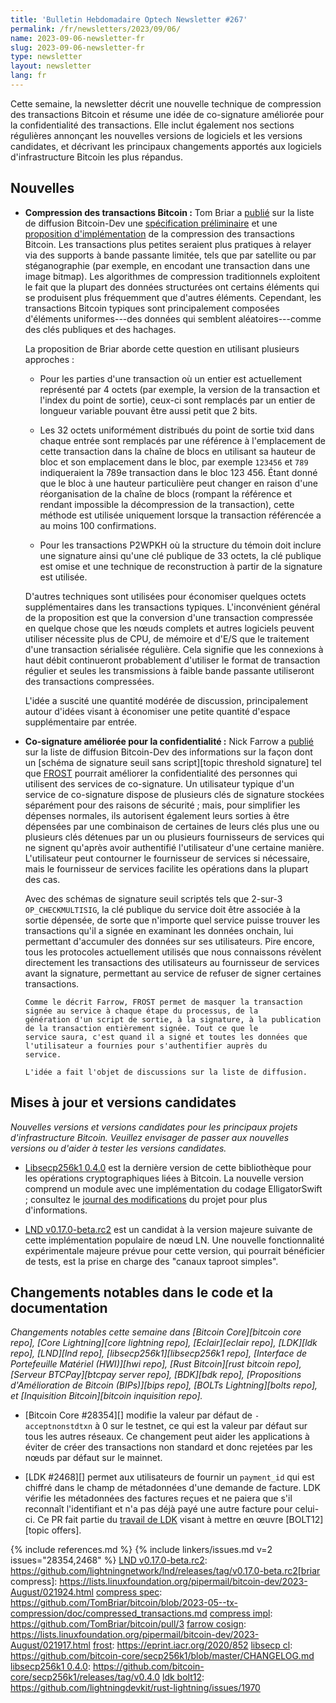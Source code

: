 ```yaml
---
title: 'Bulletin Hebdomadaire Optech Newsletter #267'
permalink: /fr/newsletters/2023/09/06/
name: 2023-09-06-newsletter-fr
slug: 2023-09-06-newsletter-fr
type: newsletter
layout: newsletter
lang: fr
---
```

Cette semaine, la newsletter décrit une nouvelle technique de compression des transactions Bitcoin et résume une idée de
co-signature améliorée pour la confidentialité des transactions. Elle inclut également nos sections régulières annonçant les
nouvelles versions de logiciels et les versions candidates, et décrivant les principaux changements apportés aux logiciels
d'infrastructure Bitcoin les plus répandus.

## Nouvelles

- **Compression des transactions Bitcoin :** Tom Briar a [publié][briar compress] sur la liste de diffusion Bitcoin-Dev une
  [spécification préliminaire][compress spec] et une [proposition d'implémentation][compress impl] de la compression des
  transactions Bitcoin. Les transactions plus petites seraient plus pratiques à relayer via des supports à bande passante limitée,
  tels que par satellite ou par stéganographie (par exemple, en encodant une transaction dans une image bitmap). Les algorithmes de
  compression traditionnels exploitent le fait que la plupart des données structurées ont certains éléments qui se produisent plus
  fréquemment que d'autres éléments. Cependant, les transactions Bitcoin typiques sont principalement composées d'éléments
  uniformes---des données qui semblent aléatoires---comme des clés publiques et des hachages.

     La proposition de Briar aborde cette question en utilisant plusieurs approches :

     - Pour les parties d'une transaction où un entier est actuellement représenté par 4 octets (par exemple, la version de la
       transaction et l'index du point de sortie), ceux-ci sont remplacés par un entier de longueur variable pouvant être aussi
       petit que 2 bits.

     - Les 32 octets uniformément distribués du point de sortie txid dans chaque entrée sont remplacés par une référence à
       l'emplacement de cette transaction dans la chaîne de blocs en utilisant sa hauteur de bloc et son emplacement dans le bloc,
       par exemple `123456` et `789` indiqueraient la 789e transaction dans le bloc 123 456. Étant donné que le bloc à une hauteur
       particulière peut changer en raison d'une réorganisation de la chaîne de blocs (rompant la référence et rendant impossible
       la décompression de la transaction), cette méthode est utilisée uniquement lorsque la transaction référencée a au moins
       100 confirmations.

     - Pour les transactions P2WPKH où la structure du témoin doit inclure une signature ainsi qu'une clé publique de 33 octets,
       la clé publique est omise et une technique de reconstruction à partir de la signature est utilisée.

     D'autres techniques sont utilisées pour économiser quelques octets supplémentaires dans les transactions typiques.
     L'inconvénient général de la proposition est que la conversion d'une transaction compressée en quelque chose que les nœuds
     complets et autres logiciels peuvent utiliser nécessite plus de CPU, de mémoire et d'E/S que le traitement d'une transaction
     sérialisée régulière. Cela signifie que les connexions à haut débit continueront probablement d'utiliser le format de
     transaction régulier et seules les transmissions à faible bande passante utiliseront des transactions compressées.

     L'idée a suscité une quantité modérée de discussion, principalement autour d'idées visant à économiser une petite quantité
     d'espace supplémentaire par entrée.

- **Co-signature améliorée pour la confidentialité :** Nick Farrow a [publié][farrow cosign] sur la liste de diffusion Bitcoin-Dev
  des informations sur la façon dont un [schéma de signature seuil sans script][topic threshold signature] tel que [FROST][]
  pourrait améliorer la confidentialité des personnes qui utilisent des services de co-signature. Un utilisateur typique d'un
  service de co-signature dispose de plusieurs clés de signature stockées séparément pour des raisons de sécurité ; mais, pour
  simplifier les dépenses normales, ils autorisent également leurs sorties à être dépensées par une combinaison de certaines de
  leurs clés plus une ou plusieurs clés détenues par un ou plusieurs fournisseurs de services qui ne signent qu'après avoir
  authentifié l'utilisateur d'une certaine manière. L'utilisateur peut contourner le fournisseur de services si nécessaire, mais
  le fournisseur de services facilite les opérations dans la plupart des cas.

     Avec des schémas de signature seuil scriptés tels que 2-sur-3 `OP_CHECKMULTISIG`, la clé publique du service doit être
     associée à la sortie dépensée, de sorte que n'importe quel service puisse trouver les transactions qu'il a signée en
     examinant les données onchain, lui permettant d'accumuler des données sur ses utilisateurs. Pire encore, tous les protocoles
     actuellement utilisés que nous connaissons révèlent directement les transactions des utilisateurs au fournisseur de services
     avant la signature, permettant au service de refuser de signer certaines transactions.

      Comme le décrit Farrow, FROST permet de masquer la transaction signée au service à chaque étape du processus, de la
      génération d'un script de sortie, à la signature, à la publication de la transaction entièrement signée. Tout ce que le
      service saura, c'est quand il a signé et toutes les données que l'utilisateur a fournies pour s'authentifier auprès du
      service.

      L'idée a fait l'objet de discussions sur la liste de diffusion.

## Mises à jour et versions candidates

*Nouvelles versions et versions candidates pour les principaux projets
d'infrastructure Bitcoin. Veuillez envisager de passer aux nouvelles
versions ou d'aider à tester les versions candidates.*

- [Libsecp256k1 0.4.0][] est la dernière version de cette bibliothèque pour les opérations cryptographiques liées à Bitcoin.
  La nouvelle version comprend un module avec une implémentation du codage ElligatorSwift ; consultez le [journal des
  modifications][libsecp cl] du projet pour plus d'informations.

- [LND v0.17.0-beta.rc2][] est un candidat à la version majeure suivante de cette implémentation populaire de nœud LN.
  Une nouvelle fonctionnalité expérimentale majeure prévue pour cette version, qui pourrait bénéficier de tests, est la prise
  en charge des "canaux taproot simples".

## Changements notables dans le code et la documentation

*Changements notables cette semaine dans [Bitcoin Core][bitcoin core repo], [Core Lightning][core lightning repo],
[Eclair][eclair repo], [LDK][ldk repo], [LND][lnd repo], [libsecp256k1][libsecp256k1 repo], [Interface de Portefeuille Matériel
(HWI)][hwi repo], [Rust Bitcoin][rust bitcoin repo], [Serveur BTCPay][btcpay server repo], [BDK][bdk repo],
[Propositions d'Amélioration de Bitcoin (BIPs)][bips repo], [BOLTs Lightning][bolts repo], et
[Inquisition Bitcoin][bitcoin inquisition repo].*

- [Bitcoin Core #28354][] modifie la valeur par défaut de `-acceptnonstdtxn` à 0 sur le testnet, ce qui est la valeur par défaut
  sur tous les autres réseaux. Ce changement peut aider les applications à éviter de créer des transactions non standard et donc
  rejetées par les nœuds par défaut sur le mainnet.

- [LDK #2468][] permet aux utilisateurs de fournir un `payment_id` qui est chiffré dans le champ de métadonnées d'une demande
  de facture. LDK vérifie les métadonnées des factures reçues et ne paiera que s'il reconnaît l'identifiant et n'a pas déjà payé
  une autre facture pour celui-ci.
  Ce PR fait partie du [travail de LDK][ldk bolt12] visant à mettre en œuvre [BOLT12][topic offers].

{% include references.md %}
{% include linkers/issues.md v=2 issues="28354,2468" %}
[LND v0.17.0-beta.rc2]: https://github.com/lightningnetwork/lnd/releases/tag/v0.17.0-beta.rc2[briar compress]: https://lists.linuxfoundation.org/pipermail/bitcoin-dev/2023-August/021924.html
[compress spec]: https://github.com/TomBriar/bitcoin/blob/2023-05--tx-compression/doc/compressed_transactions.md
[compress impl]: https://github.com/TomBriar/bitcoin/pull/3
[farrow cosign]: https://lists.linuxfoundation.org/pipermail/bitcoin-dev/2023-August/021917.html
[frost]: https://eprint.iacr.org/2020/852
[libsecp cl]: https://github.com/bitcoin-core/secp256k1/blob/master/CHANGELOG.md
[libsecp256k1 0.4.0]: https://github.com/bitcoin-core/secp256k1/releases/tag/v0.4.0
[ldk bolt12]: https://github.com/lightningdevkit/rust-lightning/issues/1970

[LND v0.17.0-beta.rc2]: https://github.com/lightningnetwork/lnd/releases/tag/v0.17.0-beta.rc2
[briar compress]: https://lists.linuxfoundation.org/pipermail/bitcoin-dev/2023-August/021924.html
[compress spec]: https://github.com/TomBriar/bitcoin/blob/2023-05--tx-compression/doc/compressed_transactions.md
[compress impl]: https://github.com/TomBriar/bitcoin/pull/3
[farrow cosign]: https://lists.linuxfoundation.org/pipermail/bitcoin-dev/2023-August/021917.html
[frost]: https://eprint.iacr.org/2020/852
[libsecp cl]: https://github.com/bitcoin-core/secp256k1/blob/master/CHANGELOG.md
[libsecp256k1 0.4.0]: https://github.com/bitcoin-core/secp256k1/releases/tag/v0.4.0
[ldk bolt12]: https://github.com/lightningdevkit/rust-lightning/issues/1970